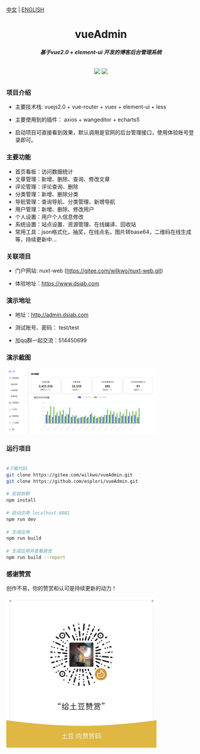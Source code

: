 <div><a href="https://github.com/esplori/vueAdmin/blob/master/README.md">中文</a>  |  <a href="https://github.com/esplori/vueAdmin/blob/master/README.en.md">ENGLISH</a></div>


<h1 align="center" style=" font-weight: bold;">vueAdmin</h1>
<h5 align="center">基于vue2.0 + element-ui 开发的博客后台管理系统</h5>

<p align="center" style="padding:10px">
	<a href="https://gitee.com/wilkwo/vueAdmin.git"><img src="https://gitee.com/wilkwo/vueAdmin/badge/star.svg?theme=dark"></a>
	<a href="https://gitee.com/wilkwo/vueAdmin.git"><img src="https://gitee.com/wilkwo/vueAdmin/badge/fork.svg?theme=dark"></a>
</p>


### 项目介绍

- 主要技术栈: vuejs2.0 + vue-router + vuex + element-ui + less

- 主要使用到的插件： axios + wangeditor + echarts5 

- 启动项目可直接看到效果，默认调用是官网的后台管理接口，使用体验账号登录即可。


### 主要功能
- 首页看板：访问数据统计
- 文章管理：新增、删除、查询、修改文章
- 评论管理：评论查询、删除
- 分类管理：新增、删除分类
- 导航管理：查询导航、分类管理、新增导航
- 用户管理：新增、删除、修改用户
- 个人设置：用户个人信息修改
- 系统设置：站点设置、资源管理、在线编译、回收站
- 常用工具：json格式化，抽奖，在线点名，图片转base64，二维码在线生成等，持续更新中...

### 关联项目

- 门户网站: nuxt-web (https://gitee.com/wilkwo/nuxt-web.git) 
  
- 体验地址：https://www.dsiab.com


### 演示地址

- 地址：http://admin.dsiab.com

- 测试账号、密码： test/test
  
- 加qq群一起交流：514450699


### 演示截图

<img src="./src/assets/images/screenshot.png" alt="赞赏" width="400px" />


### 运行项目

``` bash

#下载代码
git clone https://gitee.com/wilkwo/vueAdmin.git
git clone https://github.com/esplori/vueAdmin.git

# 安装依赖
npm install

# 启动应用 localhost:8081
npm run dev

# 生成应用
npm run build

# 生成应用并查看报告
npm run build --report
```


### 感谢赞赏

创作不易，你的赞赏和认可是持续更新的动力！

<img src="./src/assets/images/zanshan.jpeg" alt="赞赏" width="400px" />